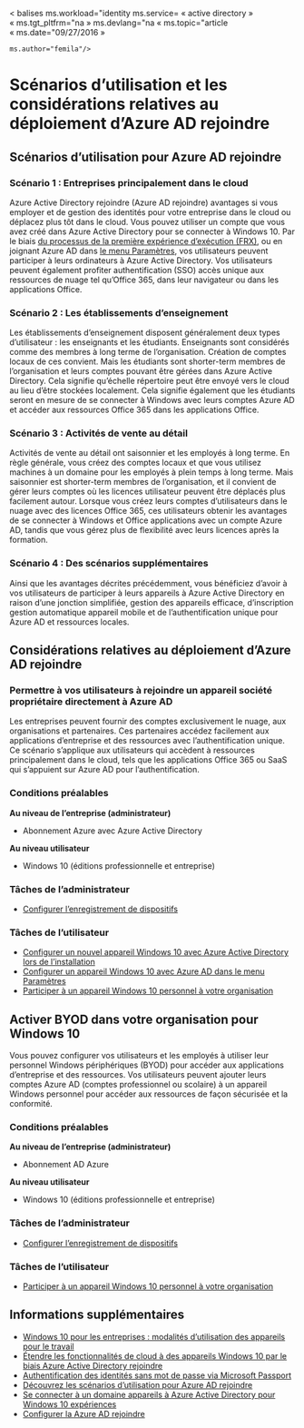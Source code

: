 <properties
    pageTitle="Scénarios d’utilisation et les considérations relatives au déploiement d’Azure AD rejoindre | Microsoft Azure"
    description="Explique comment les administrateurs peuvent configurer Azure AD joindre pour leurs utilisateurs finaux (employés, les étudiants, les autres utilisateurs). Il présente également les différents scénarios réels pour l’utilisation de Azure AD rejoindre."
    services="active-directory"
    documentationCenter=""
    authors="femila"
    manager="swadhwa"
    editor=""
    tags="azure-classic-portal"/>

< balises ms.workload="identity ms.service= « active directory » « ms.tgt_pltfrm="na » ms.devlang="na « ms.topic="article « ms.date="09/27/2016 »

    ms.author="femila"/>

# <a name="usage-scenarios-and-deployment-considerations-for-azure-ad-join"></a>Scénarios d’utilisation et les considérations relatives au déploiement d’Azure AD rejoindre

## <a name="usage-scenarios-for-azure-ad-join"></a>Scénarios d’utilisation pour Azure AD rejoindre
### <a name="scenario-1-businesses-largely-in-the-cloud"></a>Scénario 1 : Entreprises principalement dans le cloud

Azure Active Directory rejoindre (Azure AD rejoindre) avantages si vous employer et de gestion des identités pour votre entreprise dans le cloud ou déplacez plus tôt dans le cloud. Vous pouvez utiliser un compte que vous avez créé dans Azure Active Directory pour se connecter à Windows 10. Par le biais [du processus de la première expérience d’exécution (FRX)](active-directory-azureadjoin-user-frx.md), ou en joignant Azure AD dans [le menu Paramètres](active-directory-azureadjoin-user-upgrade.md), vos utilisateurs peuvent participer à leurs ordinateurs à Azure Active Directory.  Vos utilisateurs peuvent également profiter authentification (SSO) accès unique aux ressources de nuage tel qu’Office 365, dans leur navigateur ou dans les applications Office.

### <a name="scenario-2-educational-institutions"></a>Scénario 2 : Les établissements d’enseignement

Les établissements d’enseignement disposent généralement deux types d’utilisateur : les enseignants et les étudiants. Enseignants sont considérés comme des membres à long terme de l’organisation. Création de comptes locaux de ces convient. Mais les étudiants sont shorter-term membres de l’organisation et leurs comptes pouvant être gérées dans Azure Active Directory. Cela signifie qu’échelle répertoire peut être envoyé vers le cloud au lieu d’être stockées localement. Cela signifie également que les étudiants seront en mesure de se connecter à Windows avec leurs comptes Azure AD et accéder aux ressources Office 365 dans les applications Office.

### <a name="scenario-3-retail-businesses"></a>Scénario 3 : Activités de vente au détail

Activités de vente au détail ont saisonnier et les employés à long terme. En règle générale, vous créez des comptes locaux et que vous utilisez machines à un domaine pour les employés à plein temps à long terme. Mais saisonnier est shorter-term membres de l’organisation, et il convient de gérer leurs comptes où les licences utilisateur peuvent être déplacés plus facilement autour. Lorsque vous créez leurs comptes d’utilisateurs dans le nuage avec des licences Office 365, ces utilisateurs obtenir les avantages de se connecter à Windows et Office applications avec un compte Azure AD, tandis que vous gérez plus de flexibilité avec leurs licences après la formation.

### <a name="scenario-4-additional-scenarios"></a>Scénario 4 : Des scénarios supplémentaires

Ainsi que les avantages décrites précédemment, vous bénéficiez d’avoir à vos utilisateurs de participer à leurs appareils à Azure Active Directory en raison d’une jonction simplifiée, gestion des appareils efficace, d’inscription gestion automatique appareil mobile et de l’authentification unique pour Azure AD et ressources locales.  


## <a name="deployment-considerations-for-azure-ad-join"></a>Considérations relatives au déploiement d’Azure AD rejoindre

### <a name="enable-your-users-to-join-a-company-owned-device-directly-to-azure-ad"></a>Permettre à vos utilisateurs à rejoindre un appareil société propriétaire directement à Azure AD


Les entreprises peuvent fournir des comptes exclusivement le nuage, aux organisations et partenaires. Ces partenaires accédez facilement aux applications d’entreprise et des ressources avec l’authentification unique. Ce scénario s’applique aux utilisateurs qui accèdent à ressources principalement dans le cloud, tels que les applications Office 365 ou SaaS qui s’appuient sur Azure AD pour l’authentification.

### <a name="prerequisites"></a>Conditions préalables
**Au niveau de l’entreprise (administrateur)**

*   Abonnement Azure avec Azure Active Directory  

**Au niveau utilisateur**

*   Windows 10 (éditions professionnelle et entreprise)

### <a name="administrator-tasks"></a>Tâches de l’administrateur
* [Configurer l’enregistrement de dispositifs](active-directory-azureadjoin-setup.md)

### <a name="user-tasks"></a>Tâches de l’utilisateur
* [Configurer un nouvel appareil Windows 10 avec Azure Active Directory lors de l’installation](active-directory-azureadjoin-user-frx.md)
* [Configurer un appareil Windows 10 avec Azure AD dans le menu Paramètres](active-directory-azureadjoin-user-upgrade.md)
* [Participer à un appareil Windows 10 personnel à votre organisation](active-directory-azureadjoin-personal-device.md)



## <a name="enable-byod-in-your-organization-for-windows-10"></a>Activer BYOD dans votre organisation pour Windows 10
Vous pouvez configurer vos utilisateurs et les employés à utiliser leur personnel Windows périphériques (BYOD) pour accéder aux applications d’entreprise et des ressources. Vos utilisateurs peuvent ajouter leurs comptes Azure AD (comptes professionnel ou scolaire) à un appareil Windows personnel pour accéder aux ressources de façon sécurisée et la conformité.

### <a name="prerequisites"></a>Conditions préalables
**Au niveau de l’entreprise (administrateur)**

*   Abonnement AD Azure

**Au niveau utilisateur**

*   Windows 10 (éditions professionnelle et entreprise)


### <a name="administrator-tasks"></a>Tâches de l’administrateur

* [Configurer l’enregistrement de dispositifs](active-directory-azureadjoin-setup.md)

### <a name="user-tasks"></a>Tâches de l’utilisateur
* [Participer à un appareil Windows 10 personnel à votre organisation](active-directory-azureadjoin-personal-device.md)


## <a name="additional-information"></a>Informations supplémentaires
* [Windows 10 pour les entreprises : modalités d’utilisation des appareils pour le travail](active-directory-azureadjoin-windows10-devices-overview.md)
* [Étendre les fonctionnalités de cloud à des appareils Windows 10 par le biais Azure Active Directory rejoindre](active-directory-azureadjoin-user-upgrade.md)
* [Authentification des identités sans mot de passe via Microsoft Passport](active-directory-azureadjoin-passport.md)
* [Découvrez les scénarios d’utilisation pour Azure AD rejoindre](active-directory-azureadjoin-deployment-aadjoindirect.md)
* [Se connecter à un domaine appareils à Azure Active Directory pour Windows 10 expériences](active-directory-azureadjoin-devices-group-policy.md)
* [Configurer la Azure AD rejoindre](active-directory-azureadjoin-setup.md)
